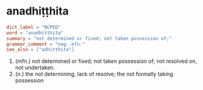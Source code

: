 # anadhiṭṭhita

``` toml
dict_label = "NCPED"
word = "anadhiṭṭhita"
summary = "not determined or fixed; not taken possession of;"
grammar_comment = "neg. mfn."
see_also = ["adhitṭhita"]
```

1. (mfn.) not determined or fixed; not taken possession of; not resolved on, not undertaken.
2. (n.) the not determining, lack of resolve; the not formally taking possession

